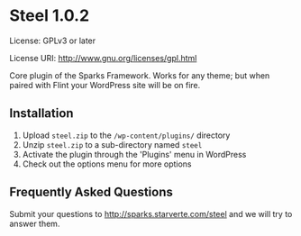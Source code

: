 # Steel 1.0.2

License: GPLv3 or later

License URI: http://www.gnu.org/licenses/gpl.html

Core plugin of the Sparks Framework. Works for any theme; but when paired with Flint your WordPress site will be on fire.

## Installation

1. Upload `steel.zip` to the `/wp-content/plugins/` directory
1. Unzip `steel.zip` to a sub-directory named `steel`
1. Activate the plugin through the 'Plugins' menu in WordPress
1. Check out the options menu for more options

## Frequently Asked Questions

Submit your questions to http://sparks.starverte.com/steel and we will try to answer them.
